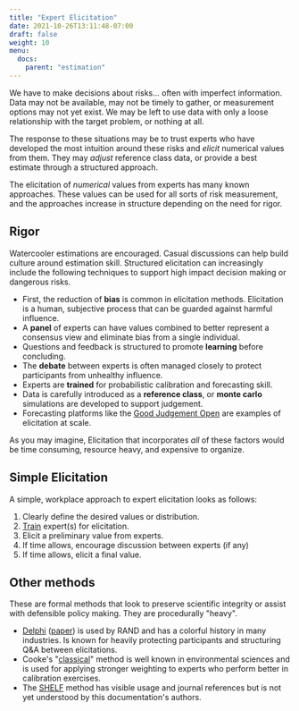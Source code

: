 ```yaml
---
title: "Expert Elicitation"
date: 2021-10-26T13:11:48-07:00
draft: false
weight: 10
menu:
  docs:
    parent: "estimation"
---
```


We have to make decisions about risks... often with imperfect information. Data may not be available, may not be timely to gather, or measurement options may not yet exist. We may be left to use data with only a loose relationship with the target problem, or nothing at all.

The response to these situations may be to trust experts who have developed the most intuition around these risks and _elicit_ numerical values from them. They may _adjust_ reference class data, or provide a best estimate through a structured approach.

The elicitation of _numerical_ values from experts has many known approaches. These values can be used for all sorts of risk measurement, and the approaches increase in structure depending on the need for rigor.

## Rigor

Watercooler estimations are encouraged. Casual discussions can help build culture around estimation skill. Structured elicitation can increasingly include the following techniques to support high impact decision making or dangerous risks.

- First, the reduction of **bias** is common in elicitation methods. Elicitation is a human, subjective process that can be guarded against harmful influence.
- A **panel** of experts can have values combined to better represent a consensus view and eliminate bias from a single individual.
- Questions and feedback is structured to promote **learning** before concluding.
- The **debate** between experts is often managed closely to protect participants from unhealthy influence.
- Experts are **trained** for probabilistic calibration and forecasting skill.
- Data is carefully introduced as a **reference class**, or **monte carlo** simulations are developed to support judgement.
- Forecasting platforms like the [Good Judgement Open](https://www.gjopen.com) are examples of elicitation at scale.

As you may imagine, Elicitation that incorporates _all_ of these factors would be time consuming, resource heavy, and expensive to organize.

## Simple Elicitation
A simple, workplace approach to expert elicitation looks as follows:

1. Clearly define the desired values or distribution.
2. [Train](https://good-judgment.thinkific.com/courses/Superforecasting-Fundamentals) expert(s) for elicitation.
3. Elicit a preliminary value from experts.
4. If time allows, encourage discussion between experts (if any)
5. If time allows, elicit a final value.

## Other methods

These are formal methods that look to preserve scientific integrity or assist with defensible policy making. They are procedurally "heavy".

- [Delphi](https://en.wikipedia.org/wiki/Delphi_method) ([paper](https://www.rand.org/pubs/papers/P3704.html)) is used by RAND and has a colorful history in many industries. Is known for heavily protecting participants and structuring Q&A between elicitations.
- Cooke's "[classical](http://rogermcooke.net/)" method is well known in environmental sciences and is used for applying stronger weighting to experts who perform better in calibration exercises.
- The [SHELF](http://www.tonyohagan.co.uk/shelf/) method has visible usage and journal references but is not yet understood by this documentation's authors.